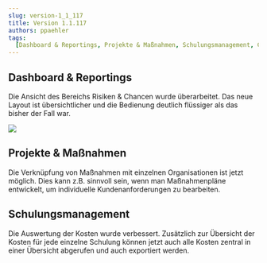 ```yaml
---
slug: version-1_1_117
title: Version 1.1.117
authors: ppaehler
tags:
  [Dashboard & Reportings, Projekte & Maßnahmen, Schulungsmanagement, Changelog]
---
```


## Dashboard & Reportings

Die Ansicht des Bereichs Risiken & Chancen wurde überarbeitet. Das neue Layout ist übersichtlicher und die Bedienung deutlich flüssiger als das bisher der Fall war.

![](https://caqadmin.blob.core.windows.net/releasenotes/103-images/mceclip0.png)

## Projekte & Maßnahmen

Die Verknüpfung von Maßnahmen mit einzelnen Organisationen ist jetzt möglich. Dies kann z.B. sinnvoll sein, wenn man Maßnahmenpläne entwickelt, um individuelle Kundenanforderungen zu bearbeiten.

## Schulungsmanagement

Die Auswertung der Kosten wurde verbessert. Zusätzlich zur Übersicht der Kosten für jede einzelne Schulung können jetzt auch alle Kosten zentral in einer Übersicht abgerufen und auch exportiert werden.
